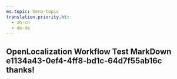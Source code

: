```yaml
---
ms.topic: hero-topic
translation.priority.ht: 
  - zh-cn
  - de-de
---
```

## OpenLocalization Workflow Test MarkDown e1134a43-0ef4-4ff8-bd1c-64d7f55ab16c thanks!
